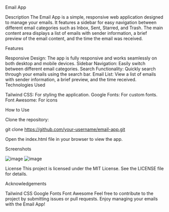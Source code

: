 Email App

Description
The Email App is a simple, responsive web application designed to manage your emails. It features a sidebar for easy navigation between different email categories such as Inbox, Sent, Starred, and Trash. The main content area displays a list of emails with sender information, a brief preview of the email content, and the time the email was received.

Features

Responsive Design: The app is fully responsive and works seamlessly on both desktop and mobile devices.
Sidebar Navigation: Easily switch between different email categories.
Search Functionality: Quickly search through your emails using the search bar.
Email List: View a list of emails with sender information, a brief preview, and the time received.
Technologies Used

Tailwind CSS: For styling the application.
Google Fonts: For custom fonts.
Font Awesome: For icons

How to Use

Clone the repository:

git clone https://github.com/your-username/email-app.git  

Open the index.html file in your browser to view the app.

Screenshots

![image](https://github.com/user-attachments/assets/4bcbebbd-c7b6-42a3-b298-3fc9fb45e42d)
![image](https://github.com/user-attachments/assets/7018dab9-20e2-4add-8e9a-05dc0fb17385)


License
This project is licensed under the MIT License. See the LICENSE file for details.

Acknowledgements

Tailwind CSS
Google Fonts
Font Awesome
Feel free to contribute to the project by submitting issues or pull requests. Enjoy managing your emails with the Email App!

